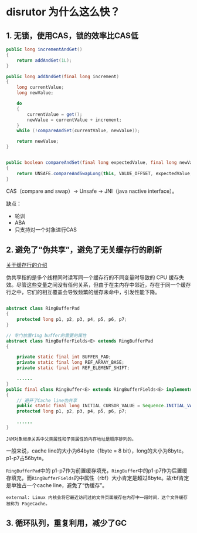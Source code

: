 # disrutor 为什么这么快？

## 1. 无锁，使用CAS，锁的效率比CAS低

```java
public long incrementAndGet()
{
    return addAndGet(1L);
}

public long addAndGet(final long increment)
{
    long currentValue;
    long newValue;

    do
    {
        currentValue = get();
        newValue = currentValue + increment;
    }
    while (!compareAndSet(currentValue, newValue));

    return newValue;
}


public boolean compareAndSet(final long expectedValue, final long newValue)
{
    return UNSAFE.compareAndSwapLong(this, VALUE_OFFSET, expectedValue, newValue);
}
```
CAS（compare and swap）-> Unsafe -> JNI（java nactive interface）。 



缺点：
* 轮训
* ABA
* 只支持对一个对象进行CAS


## 2. 避免了“伪共享”，避免了无关缓存行的刷新  	
[关于缓存行的介绍](https://blog.csdn.net/qq_27680317/article/details/78486220)

伪共享指的是多个线程同时读写同一个缓存行的不同变量时导致的 CPU 缓存失效。尽管这些变量之间没有任何关系，但由于在主内存中邻近，存在于同一个缓存行之中，它们的相互覆盖会导致频繁的缓存未命中，引发性能下降。

```java

abstract class RingBufferPad
{
    protected long p1, p2, p3, p4, p5, p6, p7;
}

// 专门放置ring buffer的需要的属性
abstract class RingBufferFields<E> extends RingBufferPad
{

    private static final int BUFFER_PAD;
    private static final long REF_ARRAY_BASE;
    private static final int REF_ELEMENT_SHIFT;

    ......
}
public final class RingBuffer<E> extends RingBufferFields<E> implements Cursored, EventSequencer<E>, EventSink<E>
{
	// 避开了Cache line伪共享
    public static final long INITIAL_CURSOR_VALUE = Sequence.INITIAL_VALUE;
    protected long p1, p2, p3, p4, p5, p6, p7;

    ......
}    
```
	JVM对象继承关系中父类属性和子类属性的内存地址是顺序排列的。

一般来说，cache line的大小为64byte（1byte = 8 bit），long的大小为8byte。 p1-p7占56byte。  
  
`RingBufferPad`中的 p1-p7作为前置缓存填充，`RingBuffer`中的p1-p7作为后置缓存填充，而`RingBufferFields`的中属性（rbf）大小肯定是超过8byte。故rbf肯定是单独占一个cache line，避免了“伪缓存”。 




	external: Linux 内核会将它最近访问过的文件页面缓存在内存中一段时间，这个文件缓存被称为 PageCache。


## 3. 循环队列，重复利用，减少了GC





